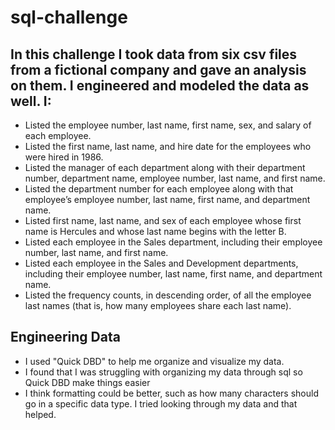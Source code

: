 # sql-challenge

## In this challenge I took data from six csv files from a fictional company and gave an analysis on them. I engineered and modeled the data as well. I:

- Listed the employee number, last name, first name, sex, and salary of each employee.
- Listed the first name, last name, and hire date for the employees who were hired in 1986.
- Listed the manager of each department along with their department number, department name, employee number, last name, and first name.
- Listed the department number for each employee along with that employee’s employee number, last name, first name, and department name.
- Listed first name, last name, and sex of each employee whose first name is Hercules and whose last name begins with the letter B.
- Listed each employee in the Sales department, including their employee number, last name, and first name.
- Listed each employee in the Sales and Development departments, including their employee number, last name, first name, and department name.
- Listed the frequency counts, in descending order, of all the employee last names (that is, how many employees share each last name).

## Engineering Data

- I used "Quick DBD" to help me organize and visualize my data.
- I found that I was struggling with organizing my data through sql so Quick DBD make things easier
- I think formatting could be better, such as how many characters should go in a specific data type. I tried looking through my data and that helped.
